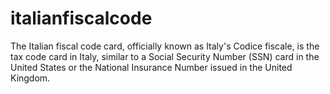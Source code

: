 # italianfiscalcode
The Italian fiscal code card, officially known as Italy's Codice fiscale, is the tax code card in Italy, similar to a Social Security Number (SSN) card in the United States or the National Insurance Number issued in the United Kingdom. 
